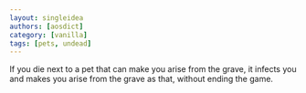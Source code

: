 ```yaml
---
layout: singleidea
authors: [aosdict]
category: [vanilla]
tags: [pets, undead]
---
```

If you die next to a pet that can make you arise from the grave, it infects you and makes you arise from the grave as that, without ending the game.
